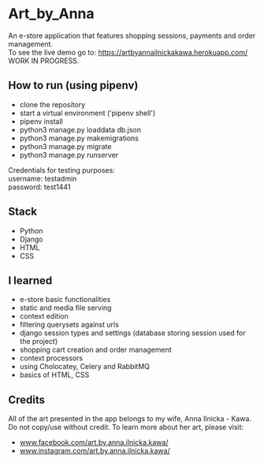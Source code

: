 # Art_by_Anna
An e-store application that features shopping sessions, payments and order management. <br/>
To see the live demo go to: https://artbyannailnickakawa.herokuapp.com/
WORK IN PROGRESS.

## How to run (using pipenv)
- clone the repository
- start a virtual environment ('pipenv shell')
- pipenv install
- python3 manage.py loaddata db.json
- python3 manage.py makemigrations
- python3 manage.py migrate
- python3 manage.py runserver

Credentials for testing purposes:<br/>
username: testadmin<br/>
password: test1441<br/>

## Stack
- Python
- Django
- HTML
- CSS

## I learned
- e-store basic functionalities
- static and media file serving
- context edition
- filtering querysets against urls
- django session types and settings (database storing session used for the project)
- shopping cart creation and order management
- context processors
- using Cholocatey, Celery and RabbitMQ
- basics of HTML, CSS

## Credits
All of the art presented in the app belongs to my wife, Anna Ilnicka - Kawa. Do not copy/use without credit.
To learn more about her art, please visit:
- www.facebook.com/art.by.anna.ilnicka.kawa/
- www.instagram.com/art.by.anna.ilnicka.kawa/
